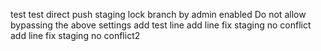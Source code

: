 test
test
direct push staging lock branch  by admin
enabled Do not allow bypassing the above settings
add test line
add line fix staging no conflict
add line fix staging no conflict2
